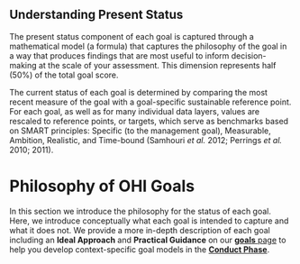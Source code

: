 ## Understanding Present Status

The present status component of each goal is captured through a mathematical model (a formula) that captures the philosophy of the goal in a way that produces findings that are most useful to inform decision-making at the scale of your assessment. This dimension represents half (50%) of the total goal score.

The current status of each goal is determined by comparing the most recent measure of the goal with a goal-specific sustainable reference point. For each goal, as well as for many individual data layers, values are rescaled to reference points, or targets, which serve as benchmarks based on SMART principles: Specific (to the management goal), Measurable, Ambition, Realistic, and Time-bound (Samhouri *et al.* 2012; Perrings *et al.* 2010; 2011).

# Philosophy of OHI Goals

In this section we introduce the philosophy for the status of each goal. Here, we introduce conceptually what each goal is intended to capture and what it does not. We provide a more in-depth description of each goal including an **Ideal Approach** and **Practical Guidance** on our [**goals** page](http://ohi-science.org/goals/) to help you develop context-specific goal models in the [**Conduct Phase**](/manual/#appendix-1-developing-goal-models-and-setting-reference-points).  
